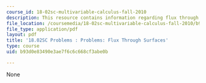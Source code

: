 ```yaml
---
course_id: 18-02sc-multivariable-calculus-fall-2010
description: This resource contains information regarding flux through surfaces.
file_location: /coursemedia/18-02sc-multivariable-calculus-fall-2010/b93d0e83490e3ae7f6c6c668cf3abe0b_MIT18_02SC_pb_81_quest.pdf
file_type: application/pdf
layout: pdf
title: '18.02SC Problems : Problems: Flux Through Surfaces'
type: course
uid: b93d0e83490e3ae7f6c6c668cf3abe0b

---
```

None
